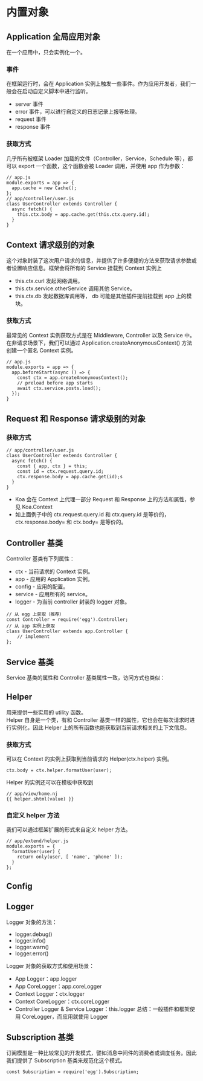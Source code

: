 # 内置对象

## Application 全局应用对象
在一个应用中，只会实例化一个。

### 事件
在框架运行时，会在 Application 实例上触发一些事件。作为应用开发者，我们一般会在启动自定义脚本中进行监听。
- server 事件
- error 事件，可以进行自定义的日志记录上报等处理。
- request 事件
- response 事件

### 获取方式
几乎所有被框架 Loader 加载的文件（Controller，Service，Schedule 等），都可以 export 一个函数，这个函数会被 Loader 调用，并使用 app 作为参数：
```
// app.js
module.exports = app => {
  app.cache = new Cache();
};
// app/controller/user.js
class UserController extends Controller {
  async fetch() {
    this.ctx.body = app.cache.get(this.ctx.query.id);
  }
}
```

## Context 请求级别的对象
这个对象封装了这次用户请求的信息，并提供了许多便捷的方法来获取请求参数或者设置响应信息。框架会将所有的 Service 挂载到 Context 实例上
- this.ctx.curl 发起网络调用。
- this.ctx.service.otherService 调用其他 Service。
- this.ctx.db 发起数据库调用等， db 可能是其他插件提前挂载到 app 上的模块。

### 获取方式
最常见的 Context 实例获取方式是在 Middleware, Controller 以及 Service 中。在非请求场景下，我们可以通过 Application.createAnonymousContext() 方法创建一个匿名 Context 实例。
```
// app.js
module.exports = app => {
  app.beforeStart(async () => {
    const ctx = app.createAnonymousContext();
    // preload before app starts
    await ctx.service.posts.load();
  });
}
```

## Request 和 Response 请求级别的对象
### 获取方式
```
// app/controller/user.js
class UserController extends Controller {
  async fetch() {
    const { app, ctx } = this;
    const id = ctx.request.query.id;
    ctx.response.body = app.cache.get(id);s
  }
}
```
- Koa 会在 Context 上代理一部分 Request 和 Response 上的方法和属性，参见 Koa.Context
- 如上面例子中的 ctx.request.query.id 和 ctx.query.id 是等价的，ctx.response.body= 和 ctx.body= 是等价的。

## Controller 基类
Controller 基类有下列属性：
- ctx - 当前请求的 Context 实例。
- app - 应用的 Application 实例。
- config - 应用的配置。
- service - 应用所有的 service。
- logger - 为当前 controller 封装的 logger 对象。
``` 
// 从 egg 上获取（推荐）
const Controller = require('egg').Controller;
// 从 app 实例上获取
class UserController extends app.Controller {
    // implement
};
```

## Service 基类
Service 基类的属性和 Controller 基类属性一致，访问方式也类似：

## Helper 
用来提供一些实用的 utility 函数。  
Helper 自身是一个类，有和 Controller 基类一样的属性，它也会在每次请求时进行实例化，因此 Helper 上的所有函数也能获取到当前请求相关的上下文信息。

### 获取方式
可以在 Context 的实例上获取到当前请求的 Helper(ctx.helper) 实例。
``` 
ctx.body = ctx.helper.formatUser(user);
```
Helper 的实例还可以在模板中获取到
``` 
// app/view/home.nj
{{ helper.shtml(value) }}
```

### 自定义 helper 方法
我们可以通过框架扩展的形式来自定义 helper 方法。
``` 
// app/extend/helper.js
module.exports = {
  formatUser(user) {
    return only(user, [ 'name', 'phone' ]);
  }
};
```

## Config

## Logger
Logger 对象的方法：
- logger.debug()
- logger.info()
- logger.warn()
- logger.error()

Logger 对象的获取方式和使用场景：
- App Logger：app.logger
- App CoreLogger：app.coreLogger
- Context Logger：ctx.logger
- Context CoreLogger：ctx.coreLogger
- Controller Logger & Service Logger：this.logger
总结：一般插件和框架使用 CoreLogger，而应用就使用 Logger

## Subscription 基类
订阅模型是一种比较常见的开发模式，譬如消息中间件的消费者或调度任务。因此我们提供了 Subscription 基类来规范化这个模式。
``` 
const Subscription = require('egg').Subscription;
```



